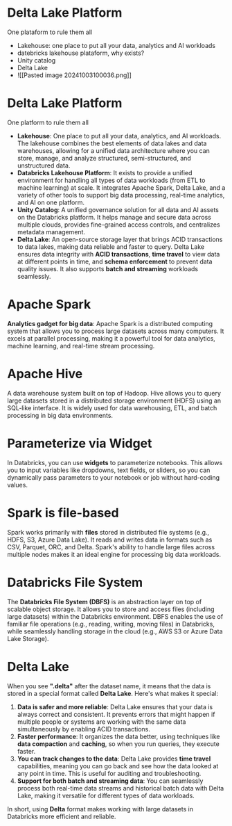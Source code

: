 # Delta Lake Platform
One plataform to rule them all
- Lakehouse: one place to put all your data, analytics  and AI workloads
- datebricks lakehouse plataform, why exists? 
- Unity catalog
- Delta Lake
- ![[Pasted image 20241003100036.png]]
# Delta Lake Platform
One platform to rule them all  
- **Lakehouse**: One place to put all your data, analytics, and AI workloads. The lakehouse combines the best elements of data lakes and data warehouses, allowing for a unified data architecture where you can store, manage, and analyze structured, semi-structured, and unstructured data.
- **Databricks Lakehouse Platform**: It exists to provide a unified environment for handling all types of data workloads (from ETL to machine learning) at scale. It integrates Apache Spark, Delta Lake, and a variety of other tools to support big data processing, real-time analytics, and AI on one platform.
- **Unity Catalog**: A unified governance solution for all data and AI assets on the Databricks platform. It helps manage and secure data across multiple clouds, provides fine-grained access controls, and centralizes metadata management.
- **Delta Lake**: An open-source storage layer that brings ACID transactions to data lakes, making data reliable and faster to query. Delta Lake ensures data integrity with **ACID transactions**, **time travel** to view data at different points in time, and **schema enforcement** to prevent data quality issues. It also supports **batch and streaming** workloads seamlessly.

# Apache Spark  
**Analytics gadget for big data**: Apache Spark is a distributed computing system that allows you to process large datasets across many computers. It excels at parallel processing, making it a powerful tool for data analytics, machine learning, and real-time stream processing.

# Apache Hive  
A data warehouse system built on top of Hadoop. Hive allows you to query large datasets stored in a distributed storage environment (HDFS) using an SQL-like interface. It is widely used for data warehousing, ETL, and batch processing in big data environments.

# Parameterize via Widget  
In Databricks, you can use **widgets** to parameterize notebooks. This allows you to input variables like dropdowns, text fields, or sliders, so you can dynamically pass parameters to your notebook or job without hard-coding values.

# Spark is file-based  
Spark works primarily with **files** stored in distributed file systems (e.g., HDFS, S3, Azure Data Lake). It reads and writes data in formats such as CSV, Parquet, ORC, and Delta. Spark's ability to handle large files across multiple nodes makes it an ideal engine for processing big data workloads.

# Databricks File System  
The **Databricks File System (DBFS)** is an abstraction layer on top of scalable object storage. It allows you to store and access files (including large datasets) within the Databricks environment. DBFS enables the use of familiar file operations (e.g., reading, writing, moving files) in Databricks, while seamlessly handling storage in the cloud (e.g., AWS S3 or Azure Data Lake Storage).

# Delta Lake  
When you see **".delta"** after the dataset name, it means that the data is stored in a special format called **Delta Lake**. Here's what makes it special:  

1. **Data is safer and more reliable**: Delta Lake ensures that your data is always correct and consistent. It prevents errors that might happen if multiple people or systems are working with the same data simultaneously by enabling ACID transactions.  
2. **Faster performance**: It organizes the data better, using techniques like **data compaction** and **caching**, so when you run queries, they execute faster.  
3. **You can track changes to the data**: Delta Lake provides **time travel** capabilities, meaning you can go back and see how the data looked at any point in time. This is useful for auditing and troubleshooting.  
4. **Support for both batch and streaming data**: You can seamlessly process both real-time data streams and historical batch data with Delta Lake, making it versatile for different types of data workloads.

In short, using **Delta** format makes working with large datasets in Databricks more efficient and reliable.
